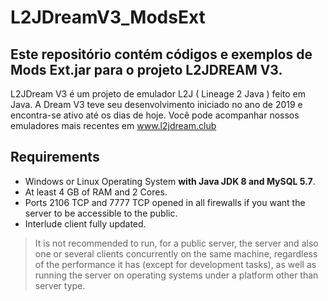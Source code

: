 # L2JDreamV3_ModsExt

Este repositório contém códigos e exemplos de Mods Ext.jar para o projeto L2JDREAM V3.
---
L2JDream V3 é um projeto de emulador L2J ( Lineage 2 Java ) feito em Java.
A Dream V3 teve seu desenvolvimento iniciado no ano de 2019 e encontra-se ativo até os dias de hoje.
Você pode acompanhar nossos emuladores mais recentes em www.l2jdream.club

Requirements
---
- Windows or Linux Operating System **with Java JDK 8 and MySQL 5.7**.
- At least 4 GB of RAM and 2 Cores.
- Ports 2106 TCP and 7777 TCP opened in all firewalls if you want the server to be accessible to the public.
- Interlude client fully updated.

> It is not recommended to run, for a public server, the server and also one or several clients concurrently on the same machine, regardless of the performance it has (except for development tasks), as well as running the server on operating systems under a platform other than server type.
